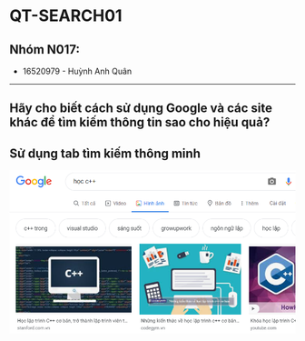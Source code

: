 # QT-SEARCH01

## Nhóm N017:
* 16520979 - Huỳnh Anh Quân
---
Hãy cho biết cách sử dụng Google và các site khác để tìm kiếm thông tin sao cho hiệu quả?
---
## Sử dụng tab tìm kiếm thông minh
![Sử dụng tab tìm kiếm thông minh](Images/QT-SEARCH01.1.PNG)
